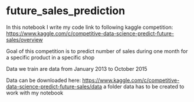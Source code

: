 # future_sales_prediction

In this notebook I write my code link to following kaggle competition: https://www.kaggle.com/c/competitive-data-science-predict-future-sales/overview

Goal of this competition is to predict number of sales during one month for a specific product in a specific shop

Data we train are data from January 2013 to October 2015

Data can be downloaded here: https://www.kaggle.com/c/competitive-data-science-predict-future-sales/data
a folder data has to be created to work with my notebook
